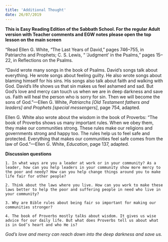 ```yaml
---
title: 'Additional Thought'
date: 26/07/2019
---
```


**This is Easy Reading Edition of the Sabbath School. For the regular Adult version with Teacher comments and EGW notes please open the top lesson on the main screen**

“Read Ellen G. White, “The Last Years of David,” pages 746–755, in Patriarchs and Prophets; C. S. Lewis, “ ‘Judgment’ in the Psalms,” pages 15–22, in Reflections on the Psalms.

“David wrote many songs in the book of Psalms. David’s songs talk about everything. He wrote songs about feeling guilty. He also wrote songs about blaming himself for his sins. His songs also talk about faith and walking with God. David’s life shows us that sin makes us feel ashamed and sad. But God’s love and mercy can touch us when we are in deep darkness and save us. Faith will heal the person who is sorry for sin. Then we will become the sons of God.”—Ellen G. White, *Patriarchs [Old Testament fathers and leaders] and Prophets [special messengers]*, page 754, adapted.

Ellen G. White also wrote about the wisdom in the book of Proverbs: “The book of Proverbs shows us many important rules. When we obey them, they make our communities strong. These rules make our religions and governments strong and happy too. The rules help us to feel safe and protected. Everything that makes our communities feel safe comes from the law of God.”—Ellen G. White, *Education*, page 137, adapted. 

**Discussion questions**

`1. In what ways are you a leader at work or in your community? As a leader, how can you help leaders in your community show more mercy to the poor and needy? How can you help change things around you to make life fair for other people?`

`2. Think about the laws where you live. How can you work to make these laws better to help the poor and suffering people in need who live in your community?`

`3. Why are Bible rules about being fair so important for making our communities stronger?`

`4. The book of Proverbs mostly talks about wisdom. It gives us wise advice for our daily life. But what does Proverbs tell us about what is in God’s heart and who He is?`

_God’s love and mercy can reach down into the deep darkness and save us._